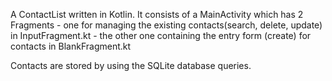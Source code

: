 A ContactList written in Kotlin.
It consists of a MainActivity which has 2 Fragments - one for managing the existing contacts(search, delete, update) in InputFragment.kt - the other one containing the entry form (create) for contacts in BlankFragment.kt

Contacts are stored by using the SQLite database queries.
                                                     
